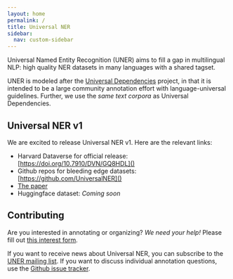 ```yaml
---
layout: home
permalink: /
title: Universal NER
sidebar:
  nav: custom-sidebar
---
```


Universal Named Entity Recognition (UNER) aims to fill a gap in multilingual NLP: high quality NER datasets 
in many languages with a shared tagset.

UNER is modeled after the [Universal Dependencies](https://universaldependencies.org/) project, in that
it is intended to be a large community annotation effort with language-universal guidelines. Further, we use the _same text corpora_ as Universal Dependencies. 

## Universal NER v1

We are excited to release Universal NER v1. Here are the relevant links:

- Harvard Dataverse for official release: [https://doi.org/10.7910/DVN/GQ8HDL]()
- Github repos for bleeding edge datasets: [https://github.com/UniversalNER]()
- <a href="/assets/Universal_NER.pdf">The paper</a>
- Huggingface dataset: _Coming soon_

## Contributing

Are you interested in annotating or organizing? _We need your help!_ Please fill out [this interest form](https://forms.gle/FWnXwgnKCbgdA6JM6).

If you want to receive news about Universal NER, you can subscribe to the [UNER mailing list](https://groups.google.com/g/ner-for-universaldependencies). If you want to discuss individual annotation questions, use the [Github issue tracker](https://github.com/mayhewsw/UniversalNER/issues).
